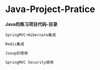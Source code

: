 # Java-Project-Pratice

<h4>Java的练习项目代码-目录</h4>

```java
SpringMVC+Hibernate集成

```

```java
Redis集成

```

```java
Jsoup的使用

```

```java
SpringMVC Security使用

```


